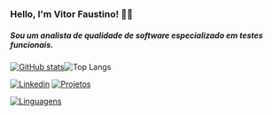 ﻿### Hello, I'm Vitor Faustino! 🖖🏻

##### Sou um analista de qualidade de software especializado em testes funcionais.

[![GitHub stats](https://github-readme-stats.vercel.app/api?username=Qa-Vitor-Faustino&hide=contribs&include_all_commits&show_icons=true&theme=codeSTACKr#gh-dark-mode-only)](https://github.com/anuraghazra/github-readme-stats#gh-dark-mode-only)![Top Langs](https://github-readme-stats.vercel.app/api/top-langs/?username=anuraghazra&hide_progress=true&theme=codeSTACKr#gh-dark-mode-only)
<br>

[![Linkedin](https://img.shields.io/badge/LinkedIn-0077B5?style=for-the-badge&logo=linkedin&logoColor=white)](https://www.linkedin.com/in/vitor-faustino-qa/) [![Projetos](https://img.shields.io/badge/portfolio-000000?style=for-the-badge&logo=About.me&logoColor=white)]()

[![Linguagens](https://skillicons.dev/icons?i=java,selenium,js,html,css&theme=dark)](https://skillicons.dev)
